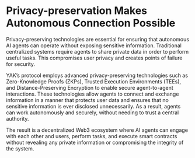 # Privacy-preservation Makes Autonomous Connection Possible

Privacy-preserving technologies are essential for ensuring that autonomous AI agents can operate without exposing sensitive information. Traditional centralized systems require agents to share private data in order to perform useful tasks. This compromises user privacy and creates points of failure for security.

YAK’s protocol employs advanced privacy-preserving technologies such as Zero-Knowledge Proofs (ZKPs), Trusted Execution Environments (TEEs), and Distance-Preserving Encryption to enable secure agent-to-agent interactions. These technologies allow agents to connect and exchange information in a manner that protects user data and ensures that no sensitive information is ever disclosed unnecessarily. As a result, agents can work autonomously and securely, without needing to trust a central authority.

The result is a decentralized Web3 ecosystem where AI agents can engage with each other and users, perform tasks, and execute smart contracts without revealing any private information or compromising the integrity of the system.
